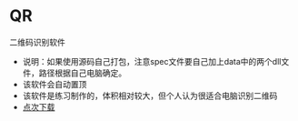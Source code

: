 # QR
二维码识别软件

- 说明：如果使用源码自己打包，注意spec文件要自己加上data中的两个dll文件，路径根据自己电脑确定。
- 该软件会自动置顶
- 该软件是练习制作的，体积相对较大，但个人认为很适合电脑识别二维码
- [点次下载](https://github.com/TMFfa/QR/release/1.0/QR.zip)
